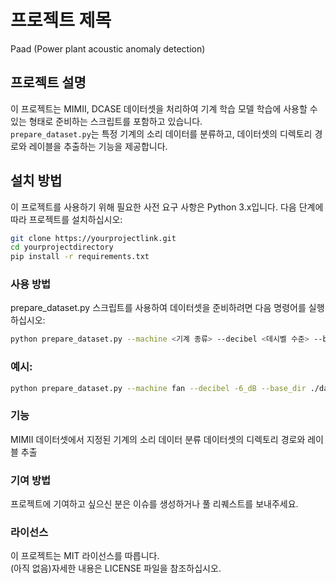 # 프로젝트 제목

Paad (Power plant acoustic anomaly detection)

## 프로젝트 설명

이 프로젝트는 MIMII, DCASE 데이터셋을 처리하여 기계 학습 모델 학습에 사용할 수 있는 형태로 준비하는 스크립트를 포함하고 있습니다.<br>
`prepare_dataset.py`는 특정 기계의 소리 데이터를 분류하고, 데이터셋의 디렉토리 경로와 레이블을 추출하는 기능을 제공합니다.

## 설치 방법

이 프로젝트를 사용하기 위해 필요한 사전 요구 사항은 Python 3.x입니다. 다음 단계에 따라 프로젝트를 설치하십시오:

```bash
git clone https://yourprojectlink.git
cd yourprojectdirectory
pip install -r requirements.txt
```

### 사용 방법
prepare_dataset.py 스크립트를 사용하여 데이터셋을 준비하려면 다음 명령어를 실행하십시오:
```bash
python prepare_dataset.py --machine <기계 종류> --decibel <데시벨 수준> --base_dir <데이터셋 디렉토리>
```

### 예시:
```bash
python prepare_dataset.py --machine fan --decibel -6_dB --base_dir ./data/
```

### 기능
MIMII 데이터셋에서 지정된 기계의 소리 데이터 분류
데이터셋의 디렉토리 경로와 레이블 추출

### 기여 방법
프로젝트에 기여하고 싶으신 분은 이슈를 생성하거나 풀 리퀘스트를 보내주세요.

### 라이선스
이 프로젝트는 MIT 라이선스를 따릅니다. <br>
(아직 없음)자세한 내용은 LICENSE 파일을 참조하십시오.